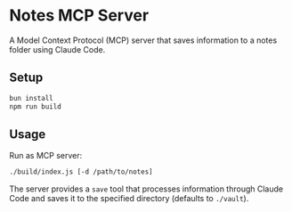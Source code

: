 # Notes MCP Server

A Model Context Protocol (MCP) server that saves information to a notes folder using Claude Code.

## Setup

```bash
bun install
npm run build
```

## Usage

Run as MCP server:
```bash
./build/index.js [-d /path/to/notes]
```

The server provides a `save` tool that processes information through Claude Code and saves it to the specified directory (defaults to `./vault`).
